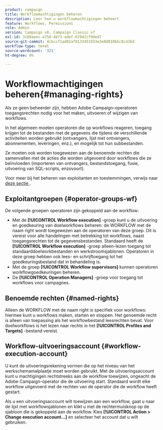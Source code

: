 ```yaml
---
product: campaign
title: Workflowmachtigingen beheren
description: Leer hoe u workflowmachtigingen beheert
feature: Workflows, Permissions
role: Admin
version: Campaign v8, Campaign Classic v7
exl-id: 3cb8aeec-e758-4b71-adef-67942cf9ded7
source-git-commit: 4cbccf1ad02af9133d51933e3e0d010b5c8c43bd
workflow-type: tm+mt
source-wordcount: '321'
ht-degree: 0%

---
```


# Workflowmachtigingen beheren{#managing-rights}



Als ze geen beheerder zijn, hebben Adobe Campaign-operatoren toegangsrechten nodig voor het maken, uitvoeren of wijzigen van workflows.

In het algemeen moeten operatoren die op workflows reageren, toegang krijgen tot de bestanden met de gegevens die tijdens de verschillende activiteiten worden gebruikt (ontvangers, lijst met ontvangers, abonnementen, leveringen, enz.), en mogelijk tot hun subbestanden.

Ze moeten ook worden toegewezen aan de benoemde rechten die samenvallen met de acties die worden uitgevoerd door workflows die ze beïnvloeden (importeren van ontvangers, bestandstoegang, fusie, uitvoering van SQL-scripts, enzovoort).

Voor meer bij het beheren van exploitanten en toestemmingen, verwijs naar [&#x200B; deze sectie &#x200B;](../../v8/start/gs-permissions.md).

## Exploitantgroepen {#operator-groups-wf}

De volgende groepen operatoren zijn gekoppeld aan de workflow:

* Met de **[!UICONTROL Workflow execution]** -groep kunt u de uitvoering en goedkeuring van doelworkflows beheren: de WORKFLOW met de naam right wordt toegewezen aan de operatoren van deze groep. Dit is vereist voor alle handelingen met betrekking tot workflows, naast toegangsrechten tot de gegevensbestanden. Standaard heeft de **[!UICONTROL Workflow execution]** -groep alleen-lezen toegang tot standaarddoelworkbestanden en werkstroomsjablonen. Operatoren in deze groep hebben ook lees- en schrijftoegang tot het goedkeuringsbestand dat in behandeling is.
* Met de groep **[!UICONTROL Workflow supervisors]** kunnen operatoren workflowgoedkeuringen beheren.
* De **[!UICONTROL Operation Managers]** -groep voor toegang tot workflows voor campagnes.

## Benoemde rechten {#named-rights}

Alleen de WORKFLOW met de naam right is specifiek voor workflows: hiermee kunt u workflows maken, starten en stoppen. Het genoemde recht is alleen van toepassing als het workflowbestand leesrechten bevat. Voor doelworkflows is het lezen naar rechts in het **[!UICONTROL Profiles and Targets]** -bestand vereist.

## Workflow-uitvoeringsaccount {#workflow-execution-account}

U kunt de uitvoeringsrekening vormen die op het niveau van het werkschemamalplaatje moet worden gebruikt. Met de uitvoeringsaccount kunt u machtigingen rechtstreeks aan de workflow toewijzen, ongeacht de Adobe Campaign-operator die de uitvoering start. Standaard wordt elke workflow uitgevoerd met de rechten van de operator die de workflow heeft gestart.

Als u een uitvoeringsaccount wilt toewijzen aan een workflow, gaat u naar de lijst met workflowsjablonen en klikt u met de rechtermuisknop op de sjabloon die is gekoppeld aan de workflow. Kies **[!UICONTROL Action > Change execution account...]** en selecteer het account dat u wilt gebruiken.
